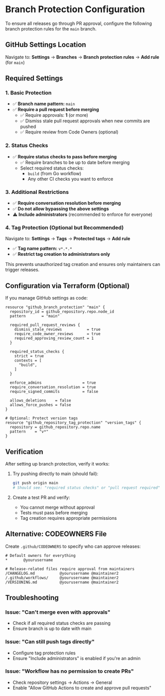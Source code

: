 # Branch Protection Configuration

To ensure all releases go through PR approval, configure the following branch protection rules for the `main` branch.

## GitHub Settings Location

Navigate to: **Settings** → **Branches** → **Branch protection rules** → **Add rule** (for `main`)

## Required Settings

### 1. Basic Protection

- ✅ **Branch name pattern:** `main`
- ✅ **Require a pull request before merging**
  - ✅ Require approvals: **1** (or more)
  - ✅ Dismiss stale pull request approvals when new commits are pushed
  - ✅ Require review from Code Owners (optional)

### 2. Status Checks

- ✅ **Require status checks to pass before merging**
  - ✅ Require branches to be up to date before merging
  - Select required status checks:
    - `build` (from Go workflow)
    - Any other CI checks you want to enforce

### 3. Additional Restrictions

- ✅ **Require conversation resolution before merging**
- ✅ **Do not allow bypassing the above settings**
- ⚠️ **Include administrators** (recommended to enforce for everyone)

### 4. Tag Protection (Optional but Recommended)

Navigate to: **Settings** → **Tags** → **Protected tags** → **Add rule**

- ✅ **Tag name pattern:** `v*.*.*`
- ✅ **Restrict tag creation to administrators only**

This prevents unauthorized tag creation and ensures only maintainers can trigger releases.

## Configuration via Terraform (Optional)

If you manage GitHub settings as code:

```hcl
resource "github_branch_protection" "main" {
  repository_id = github_repository.repo.node_id
  pattern       = "main"

  required_pull_request_reviews {
    dismiss_stale_reviews           = true
    require_code_owner_reviews      = true
    required_approving_review_count = 1
  }

  required_status_checks {
    strict = true
    contexts = [
      "build",
    ]
  }

  enforce_admins                  = true
  require_conversation_resolution = true
  require_signed_commits          = false

  allows_deletions    = false
  allows_force_pushes = false
}

# Optional: Protect version tags
resource "github_repository_tag_protection" "version_tags" {
  repository = github_repository.repo.name
  pattern    = "v*"
}
```

## Verification

After setting up branch protection, verify it works:

1. Try pushing directly to main (should fail):
   ```bash
   git push origin main
   # Should see: "required status checks" or "pull request required"
   ```

2. Create a test PR and verify:
   - You cannot merge without approval
   - Tests must pass before merging
   - Tag creation requires appropriate permissions

## Alternative: CODEOWNERS File

Create `.github/CODEOWNERS` to specify who can approve releases:

```
# Default owners for everything
*       @yourusername

# Release-related files require approval from maintainers
/CHANGELOG.md           @yourusername @maintainer2
/.github/workflows/     @yourusername @maintainer2
/VERSIONING.md          @yourusername @maintainer2
```

## Troubleshooting

### Issue: "Can't merge even with approvals"

- Check if all required status checks are passing
- Ensure branch is up to date with main

### Issue: "Can still push tags directly"

- Configure tag protection rules
- Ensure "Include administrators" is enabled if you're an admin

### Issue: "Workflow has no permission to create PRs"

- Check repository settings → Actions → General
- Enable "Allow GitHub Actions to create and approve pull requests"
